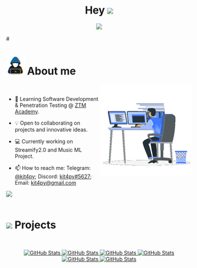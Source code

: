 <h1 align="center"><b>Hey  </b><img src="https://media.giphy.com/media/hvRJCLFzcasrR4ia7z/giphy.gif" width="35"></h1>

<p align="center">
  <a href="https://github.com/DenverCoder1/readme-typing-svg"><img src="https://readme-typing-svg.herokuapp.com?font=Time+New+Roman&color=cyan&size=25&center=true&vCenter=true&width=600&height=100&lines=Python+Developer;Penetration+Tester"></a>
</p>
#

# <picture><img src = "https://github.com/0xAbdulKhalid/0xAbdulKhalid/raw/main/assets/mdImages/about_me.gif" width = 50px></picture> **About me**

<picture> <img align="right" src="https://github.com/0xAbdulKhalid/0xAbdulKhalid/raw/main/assets/mdImages/Right_Side.gif" width = 250px></picture>

<br>


* 📖 Learning Software Development & Penetration Testing @ [ZTM Academy](https://zerotomastery.io). 

* 💡 Open to collaborating on projects and innovative ideas. 

* 💻 Currently working on Streamify2.0 and Music ML Project.

* 📫 How to reach me: Telegram: [@kit4py](https://t.em/kit4py); Discord: [kit4py#5627](discordapp.com/users/kit4py#5627); Email: kit4py@gmail.com

<img src="https://user-images.githubusercontent.com/73097560/115834477-dbab4500-a447-11eb-908a-139a6edaec5c.gif"><br><br>

# <img src="https://media2.giphy.com/media/QssGEmpkyEOhBCb7e1/giphy.gif?cid=ecf05e47a0n3gi1bfqntqmob8g9aid1oyj2wr3ds3mg700bl&rid=giphy.gif" width ="25"> **Projects**</b>
<br>


<div>
  <p align="center">
    	<a href="https://github.com/kit4py/Streamify">
      		<img src="https://github-readme-stats.vercel.app/api/pin/?username=kit4py&repo=Streamify&theme=tokyonight" alt="GitHub Stats" />
    	</a>
    	<a href="https://github.com/kit4py/password_checker">
      		<img src="https://github-readme-stats.vercel.app/api/pin/?username=kit4py&repo=password_checker&theme=tokyonight" alt="GitHub Stats" />
    	</a>
    	<a href="https://github.com/kit4py/HNParser">
      		<img src="https://github-readme-stats.vercel.app/api/pin/?username=kit4py&repo=HNParser&theme=tokyonight" alt="GitHub Stats" />
    	</a>
      <a href="https://github.com/kit4py/PDFTool">
      		<img src="https://github-readme-stats.vercel.app/api/pin/?username=kit4py&repo=PDFTool&theme=tokyonight" alt="GitHub Stats" />
    	</a>
    	<a href="https://github.com/kit4py/email_sender">
      		<img src="https://github-readme-stats.vercel.app/api/pin/?username=kit4py&repo=email_sender&theme=tokyonight" alt="GitHub Stats" />
    	</a>
    	<a href="https://github.com/kit4py/JPGtoPNG-Converter">
      		<img src="https://github-readme-stats.vercel.app/api/pin/?username=kit4py&repo=JPGtoPNG-Converter&theme=tokyonight" alt="GitHub Stats" />
    	</a>
    
  </p>
</div>
</details>
  
  
  
  
  
  
  
  
 
